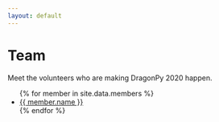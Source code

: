 ```yaml
---
layout: default
---
```


# Team

Meet the volunteers who are making DragonPy 2020 happen.

<ul>
{% for member in site.data.members %}
  <li><a href="{{ member.url }}" target="_blank">{{ member.name }}</a></li>
{% endfor %}
</ul>






